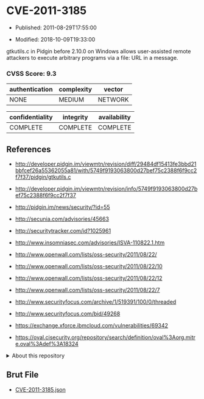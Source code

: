 # CVE-2011-3185

- Published: 2011-08-29T17:55:00

- Modified: 2018-10-09T19:33:00

gtkutils.c in Pidgin before 2.10.0 on Windows allows user-assisted remote attackers to execute arbitrary programs via a file: URL in a message.

### CVSS Score: **9.3**

| authentication | complexity | vector |
| --- | --- | --- |
| NONE | MEDIUM | NETWORK |

| confidentiality | integrity | availability |
| --- | --- | --- |
| COMPLETE | COMPLETE | COMPLETE |

## References

* http://developer.pidgin.im/viewmtn/revision/diff/29484df15413fe3bbd21bbfcef26a55362055a81/with/5749f9193063800d27bef75c2388f6f9cc2f7f37/pidgin/gtkutils.c

* http://developer.pidgin.im/viewmtn/revision/info/5749f9193063800d27bef75c2388f6f9cc2f7f37

* http://pidgin.im/news/security/?id=55

* http://secunia.com/advisories/45663

* http://securitytracker.com/id?1025961

* http://www.insomniasec.com/advisories/ISVA-110822.1.htm

* http://www.openwall.com/lists/oss-security/2011/08/22/

* http://www.openwall.com/lists/oss-security/2011/08/22/10

* http://www.openwall.com/lists/oss-security/2011/08/22/12

* http://www.openwall.com/lists/oss-security/2011/08/22/7

* http://www.securityfocus.com/archive/1/519391/100/0/threaded

* http://www.securityfocus.com/bid/49268

* https://exchange.xforce.ibmcloud.com/vulnerabilities/69342

* https://oval.cisecurity.org/repository/search/definition/oval%3Aorg.mitre.oval%3Adef%3A18324

<details>
<summary>About this repository</summary> 

  This repository is part of the project [Live Hack CVE](https://github.com/Live-Hack-CVE). Main website can be found [www.live-hack.org](https://www.live-hack.org) 
  
  Made by [Sn0wAlice](https://github.com/Sn0wAlice) for the people that care about security and need to have a feed of the latest CVEs. Hope you enjoy it, don't forget to star the repo and follow me on [Twitter](https://twitter.com/Sn0wAlice) and [Github](https://github.com/Sn0wAlice). And that is my [personnal website](https://www.alice-snow.me/)

  - [Home Page](https://github.com/Live-Hack-CVE)
  - [Framework](https://github.com/Live-Hack-CVE/cve-framework)
  - [CVE database](https://github.com/Live-Hack-CVE/full_database)
  - [Changelog](https://github.com/Live-Hack-CVE/Changelog)
</details>

## Brut File

* [CVE-2011-3185.json](https://raw.githubusercontent.com/Live-Hack-CVE/full_database/main/cves/2011/CVE-2011-3185.json)

